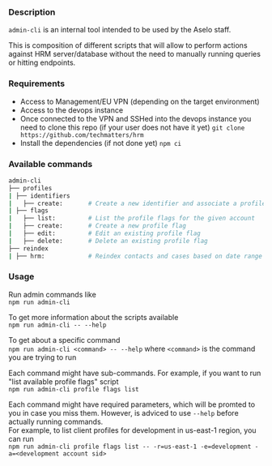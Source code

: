 ### Description
`admin-cli` is an internal tool intended to be used by the Aselo staff.

This is composition of different scripts that will allow to perform actions against HRM server/database without the need to manually running queries or hitting endpoints.

### Requirements
- Access to Management/EU VPN (depending on the target environment)
- Access to the devops instance
- Once connected to the VPN and SSHed into the devops instance you need to clone this repo (if your user does not have it yet)
  `git clone https://github.com/techmatters/hrm`
- Install the dependencies (if not done yet)
  `npm ci`

### Available commands
```bash
admin-cli
├── profiles
| ├── identifiers
|   ├── create:       # Create a new identifier and associate a profile to it
| ├── flags
|   ├── list:         # List the profile flags for the given account
|   ├── create:       # Create a new profile flag
|   ├── edit:         # Edit an existing profile flag
|   ├── delete:       # Delete an existing profile flag
├── reindex
| ├── hrm:            # Reindex contacts and cases based on date range
```

### Usage
Run admin commands like  
`npm run admin-cli`

To get more information about the scripts available  
`npm run admin-cli -- --help`

To get about a specific command  
`npm run admin-cli <command> -- --help`
where `<command>` is the command you are trying to run

Each command might have sub-commands. For example, if you want to run "list available profile flags" script  
`npm run admin-cli profile flags list`

Each command might have required parameters, which will be promted to you in case you miss them. However, is adviced to use `--help` before actually running commands.  
For example, to list client profiles for development in us-east-1 region, you can run  
`npm run admin-cli profile flags list -- -r=us-east-1 -e=development -a=<development account sid>`

